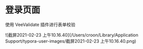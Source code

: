# 登录页面

使用 VeeValidate 插件进行表单校验

![截屏2021-02-23 上午10.16.40](/Users/croon/Library/Application Support/typora-user-images/截屏2021-02-23 上午10.16.40.png)

